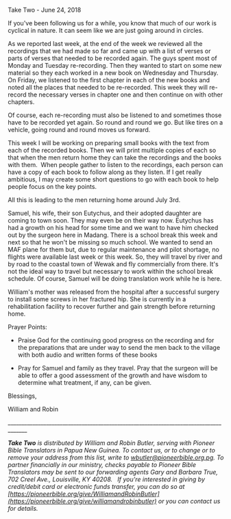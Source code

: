 Take Two - June 24, 2018

If you've been following us for a while, you know that much of our work
is cyclical in nature. It can seem like we are just going around in
circles.

As we reported last week, at the end of the week we reviewed all the
recordings that we had made so far and came up with a list of verses or
parts of verses that needed to be recorded again. The guys spent most of
Monday and Tuesday re-recording. Then they wanted to start on some new
material so they each worked in a new book on Wednesday and Thursday. On
Friday, we listened to the first chapter in each of the new books and
noted all the places that needed to be re-recorded. This week they will
re-record the necessary verses in chapter one and then continue on with
other chapters.

Of course, each re-recording must also be listened to and sometimes
those have to be recorded yet again. So round and round we go. But like
tires on a vehicle, going round and round moves us forward.

This week I will be working on preparing small books with the text from
each of the recorded books. Then we will print multiple copies of each
so that when the men return home they can take the recordings and the
books with them.  When people gather to listen to the recordings, each
person can have a copy of each book to follow along as they listen. If I
get really ambitious, I may create some short questions to go with each
book to help people focus on the key points.

All this is leading to the men returning home around July 3rd.

Samuel, his wife, their son Eutychus, and their adopted daughter are
coming to town soon. They may even be on their way now. Eutychus has had
a growth on his head for some time and we want to have him checked out
by the surgeon here in Madang. There is a school break this week and
next so that he won't be missing so much school. We wanted to send an
MAF plane for them but, due to regular maintenance and pilot shortage,
no flights were available last week or this week. So, they will travel
by river and by road to the coastal town of Wewak and fly commercially
from there. It\'s not the ideal way to travel but necessary to work
within the school break schedule. Of course, Samuel will be doing
translation work while he is here.

William's mother was released from the hospital after a successful
surgery to install some screws in her fractured hip. She is currently in
a rehabilitation facility to recover further and gain strength before
returning home.

Prayer Points:

-   Praise God for the continuing good progress on the recording and for
    the preparations that are under way to send the men back to the
    village with both audio and written forms of these books

-   Pray for Samuel and family as they travel. Pray that the surgeon
    will be able to offer a good assessment of the growth and have
    wisdom to determine what treatment, if any, can be given.

Blessings,

William and Robin

\_\_\_\_\_\_\_\_\_\_\_\_\_\_\_\_\_\_\_\_\_\_\_\_\_\_\_\_\_\_\_\_\_\_\_\_\_\_\_\_\_\_\_\_\_\_\_\_\_\_\_\_\_\_\_\_\_\_\_\_\_\_\_\_\_\_\_\_\_\_\_\_\_\_\_\_\_\_\_\_\_\_\_\_\_

***Take Two** is distributed by William and Robin Butler, serving with
Pioneer Bible Translators in Papua New Guinea. To contact us, or to
change or to remove your address from this list, write to
<wbutler@pioneerbible.org.pg>. To partner financially in our ministry,
checks payable to Pioneer Bible Translators may be sent to our
forwarding agents Gary and Barbara True, 702 Creel Ave., Louisville, KY
40208.   If you're interested in giving by credit/debit card or
electronic funds transfer, you can do so at
[https://pioneerbible.org/give/WilliamandRobinButler](https://pioneerbible.org/give/williamandrobinbutler)
or you can contact us for details.*
